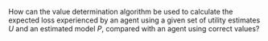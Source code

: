 

How can the value determination algorithm be
used to calculate the expected loss experienced by an agent using a
given set of utility estimates ${U}$ and an estimated
model ${P}$, compared with an agent using correct values?
